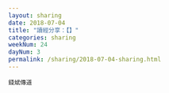 ```yaml
---
layout: sharing
date: 2018-07-04
title: "讀經分享：【】"
categories: sharing
weekNum: 24
dayNum: 3
permalink: /sharing/2018-07-04-sharing.html
---
```


`錢斌傳道`
